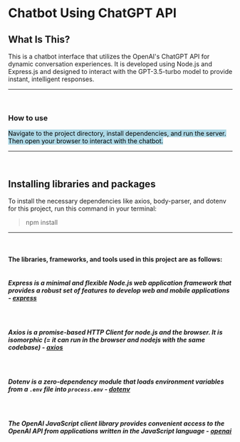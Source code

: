# **Chatbot Using ChatGPT API**

## **What Is This?**

This is a chatbot interface that utilizes the OpenAI's ChatGPT API for dynamic conversation experiences. It is developed using Node.js and Express.js and designed to interact with the GPT-3.5-turbo model to provide instant, intelligent responses.

---

<p>&nbsp;</p>

### **How to use**

<mark style="background-color:lightblue">Navigate to the project directory, install dependencies, and run the server. Then open your browser to interact with the chatbot.</mark>

---

<p>&nbsp;</p>

## **Installing libraries and packages**

To install the necessary dependencies like axios, body-parser, and dotenv for this project, run this command in your terminal:

> npm install

---
<p>&nbsp;</p>

#### The libraries, frameworks, and tools used in this project are as follows: <br><br>

##### Express is a minimal and flexible Node.js web application framework that provides a robust set of features to develop web and mobile applications - <u>[express](https://expressjs.com/)</u> 
<br>

##### Axios is a promise-based HTTP Client for node.js and the browser. It is isomorphic (= it can run in the browser and nodejs with the same codebase) - <u>[axios](https://github.com/axios/axios)</u> 
<br>

##### Dotenv is a zero-dependency module that loads environment variables from a `.env` file into `process.env` - <u>[dotenv](https://www.npmjs.com/package/dotenv)</u> 
<br>

##### The OpenAI JavaScript client library provides convenient access to the OpenAI API from applications written in the JavaScript language - <u>[openai](https://github.com/openai/openai-node)</u> 

<p>&nbsp;</p>